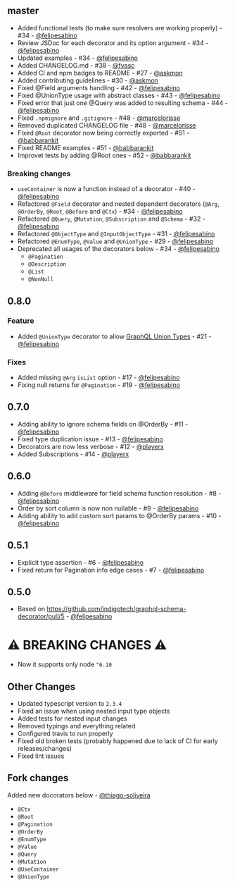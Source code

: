 ## master

- Added functional tests (to make sure resolvers are working properly) - #34 - [@felipesabino](https://github.com/felipesabino)
- Review JSDoc for each decorator and its option argument - #34 - [@felipesabino](https://github.com/felipesabino)
- Updated examples - #34 - [@felipesabino](https://github.com/felipesabino)
- Added CHANGELOG.md - #38 - [@fvasc](https://github.com/fvasc)
- Added CI and npm badges to README - #27 - [@askmon](https://github.com/askmon)
- Added contributing guidelines - #30 - [@askmon](https://github.com/askmon)
- Fixed @Field arguments handling - #42 - [@felipesabino](https://github.com/felipesabino)
- Fixed @UnionType usage with abstract classes - #43 - [@felipesabino](https://github.com/felipesabino)
- Fixed error that just one @Query was added to resulting schema - #44 - [@felipesabino](https://github.com/felipesabino)
- Fixed `.npmignore` and `.gitignore` - #48 - [@marcelorisse](https://github.com/marcelorisse)
- Removed duplicated CHANGELOG file - #48 - [@marcelorisse](https://github.com/marcelorisse)
- Fixed `@Root` decorator now being correctly exported - #51 - [@babbarankit](https://github.com/babbarankit)
- Fixed README examples - #51 - [@babbarankit](https://github.com/babbarankit)
- Improvet tests by adding @Root ones - #52 - [@babbarankit](https://github.com/babbarankit)

### Breaking changes

- `useContainer` is now a function instead of a decorator - #40 - [@felipesabino](https://github.com/felipesabino)
- Refactored `@Field` decorator and nested dependent decorators (`@Arg`, `@OrderBy`, `@Root`, `@Before` and `@Ctx`) - #34 - [@felipesabino](https://github.com/felipesabino)
- Refactored `@Query`, `@Mutation`, `@Subscription` and `@Schema` - #32 - [@felipesabino](https://github.com/felipesabino)
- Refactored `@ObjectType` and `@InputObjectType` - #31 - [@felipesabino](https://github.com/felipesabino)
- Refactored `@EnumType`, `@Value` and `@UnionType` - #29 - [@felipesabino](https://github.com/felipesabino)
- Deprecated all usages of the decorators below - #34 - [@felipesabino](https://github.com/felipesabino)
  - `@Pagination`
  - `@Description`
  - `@List`
  - `@NonNull`

## 0.8.0

### Feature

- Added `@UnionType` decorator to allow [GraphQL Union Types](http://graphql.org/learn/schema/#union-types) - #21 - [@felipesabino](https://github.com/felipesabino)

### Fixes

- Added missing `@Arg` `isList` option - #17 - [@felipesabino](https://github.com/felipesabino)
- Fixing null returns for `@Pagination` - #19 - [@felipesabino](https://github.com/felipesabino)

## 0.7.0

- Adding ability to ignore schema fields on @OrderBy - #11 - [@felipesabino](https://github.com/felipesabino)
- Fixed type duplication issue - #13 - [@felipesabino](https://github.com/felipesabino)
- Decorators are now less verbose - #12 - [@playerx](https://github.com/playerx)
- Added Subscriptions - #14 - [@playerx ](https://github.com/playerx )

## 0.6.0

- Adding `@Before` middleware for field schema function resolution - #8 - [@felipesabino](https://github.com/felipesabino)
- Order by sort column is now non nullable - #9 - [@felipesabino](https://github.com/felipesabino)
- Adding ability to add custom sort params to @OrderBy params - #10 - [@felipesabino](https://github.com/felipesabino)

## 0.5.1

- Explicit type assertion - #6 - [@felipesabino](https://github.com/felipesabino)
- Fixed return for Pagination info edge cases - #7 - [@felipesabino](https://github.com/felipesabino)

## 0.5.0

- Based on https://github.com/indigotech/graphql-schema-decorator/pull/5 - [@felipesabino](https://github.com/felipesabino)

# ⚠️  BREAKING CHANGES ⚠️ 

- Now it supports only node `^6.10`

## Other Changes

- Updated typescript version to `2.3.4`
- Fixed an issue when using nested input type objects 
- Added tests for nested input changes
- Removed typings and everything related
- Configured travis to run properly
- Fixed old broken tests (probably happened due to lack of CI for early releases/changes)
- Fixed lint issues

## Fork changes

Added new docorators below - [@thiago-soliveira](https://github.com/thiago-soliveira)
- `@Ctx`
- `@Root`
- `@Pagination`
- `@OrderBy`
- `@EnumType`
- `@Value`
- `@Query`
- `@Mutation`
- `@UseContainer`
- `@UnionType` 
